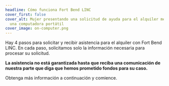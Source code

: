 ```yaml
---
headline: Cómo funciona Fort Bend LINC
cover_first: false
cover_alt: Mujer presentando una solicitud de ayuda para el alquiler mediante
  una computadora portátil
cover_image: on-computer.png
---
```


Hay 4 pasos para solicitar y recibir asistencia para el alquiler con Fort Bend LINC. En cada paso, solicitamos solo la información necesaria para procesar su solicitud.

**La asistencia no está garantizada hasta que reciba una comunicación de nuestra parte que diga que hemos prometido fondos para su caso.**

Obtenga más información a continuación y comience.
